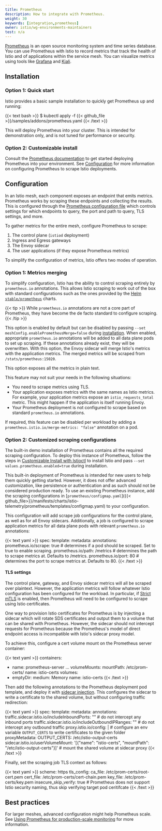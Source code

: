 ```yaml
---
title: Prometheus
description: How to integrate with Prometheus.
weight: 30
keywords: [integration,prometheus]
owner: istio/wg-environments-maintainers
test: n/a
---
```


[Prometheus](https://prometheus.io/) is an open source monitoring system and time series database. You can use Prometheus with Istio to record metrics that track the health of Istio and of applications within the service mesh. You can visualize metrics using tools like [Grafana](/docs/ops/integrations/grafana/) and [Kiali](/docs/tasks/observability/kiali/).

## Installation

### Option 1: Quick start

Istio provides a basic sample installation to quickly get Prometheus up and running:

{{< text bash >}}
$ kubectl apply -f {{< github_file >}}/samples/addons/prometheus.yaml
{{< /text >}}

This will deploy Prometheus into your cluster. This is intended for demonstration only, and is not tuned for performance or security.

### Option 2: Customizable install

Consult the [Prometheus documentation](https://www.prometheus.io/) to get started deploying Prometheus into your environment. See [Configuration](#Configuration) for more information on configuring Prometheus to scrape Istio deployments.

## Configuration

In an Istio mesh, each component exposes an endpoint that emits metrics. Prometheus works by scraping these endpoints and collecting the results. This is configured through the [Prometheus configuration file](https://prometheus.io/docs/prometheus/latest/configuration/configuration/) which controls settings for which endpoints to query, the port and path to query, TLS settings, and more.

To gather metrics for the entire mesh, configure Prometheus to scrape:

1. The control plane (`istiod` deployment)
1. Ingress and Egress gateways
1. The Envoy sidecar
1. The user applications (if they expose Prometheus metrics)

To simplify the configuration of metrics, Istio offers two modes of operation.

### Option 1: Metrics merging

To simplify configuration, Istio has the ability to control scraping entirely by `prometheus.io` annotations. This allows Istio scraping to work out of the box with standard configurations such as the ones provided by the [Helm `stable/prometheus`](https://github.com/helm/charts/tree/master/stable/prometheus) charts.

{{< tip >}}
While `prometheus.io` annotations are not a core part of Prometheus, they have become the de facto standard to configure scraping.
{{< /tip >}}

This option is enabled by default but can be disabled by passing `--set meshConfig.enablePrometheusMerge=false` during [installation](/docs/setup/install/istioctl/). When enabled, appropriate `prometheus.io` annotations will be added to all data plane pods to set up scraping. If these annotations already exist, they will be overwritten. With this option, the Envoy sidecar will merge Istio's metrics with the application metrics. The merged metrics will be scraped from `/stats/prometheus:15020`.

This option exposes all the metrics in plain text.

This feature may not suit your needs in the following situations:

* You need to scrape metrics using TLS.
* Your application exposes metrics with the same names as Istio metrics. For example, your application metrics expose an `istio_requests_total` metric. This might happen if the application is itself running Envoy.
* Your Prometheus deployment is not configured to scrape based on standard `prometheus.io` annotations.

If required, this feature can be disabled per workload by adding a `prometheus.istio.io/merge-metrics: "false"` annotation on a pod.

### Option 2: Customized scraping configurations

The built-in demo installation of Prometheus contains all the required scraping configuration. To deploy this instance of Prometheus, follow the steps in [Customizable Install with Istioctl](/docs/setup/install/istioctl/) to install Istio and pass `--set values.prometheus.enabled=true` during installation.

This built-in deployment of Prometheus is intended for new users to help them quickly getting started. However, it does not offer advanced customization, like persistence or authentication and as such should not be considered production ready. To use an existing Prometheus instance, add the scraping configurations in [`prometheus/configmap.yaml`]({{< github_file>}}/manifests/charts/istio-telemetry/prometheus/templates/configmap.yaml) to your configuration.

This configuration will add scrape job configurations for the control plane, as well as for all Envoy sidecars. Additionally, a job is configured to scrape application metrics for all data plane pods with relevant `prometheus.io` annotations:

{{< text yaml >}}
spec:
  template:
    metadata:
      annotations:
        prometheus.io/scrape: true   # determines if a pod should be scraped. Set to true to enable scraping.
        prometheus.io/path: /metrics # determines the path to scrape metrics at. Defaults to /metrics.
        prometheus.io/port: 80       # determines the port to scrape metrics at. Defaults to 80.
{{< /text >}}

#### TLS settings

The control plane, gateway, and Envoy sidecar metrics will all be scraped over plaintext. However, the application metrics will follow whatever Istio configuration has been configured for the workload. In particular, if [Strict mTLS](/docs/tasks/security/authentication/authn-policy/#globally-enabling-istio-mutual-tls-in-strict-mode) is enabled, then Prometheus will need to be configured to scrape using Istio certificates.

One way to provision Istio certificates for Prometheus is by injecting a sidecar which will rotate SDS certificates and output them to a volume that can be shared with Prometheus.
However, the sidecar should not intercept requests for Prometheus because the Prometheus's model of direct endpoint access is incompatible with Istio's sidecar proxy model.

To achieve this, configure a cert volume mount on the Prometheus server container:

{{< text yaml >}}
containers:
  - name: prometheus-server
    ...
    volumeMounts:
      mountPath: /etc/prom-certs/
      name: istio-certs
volumes:
  - emptyDir:
      medium: Memory
    name: istio-certs
{{< /text >}}

Then add the following annotations to the Prometheus deployment pod template, and deploy it with [sidecar injection](/docs/setup/additional-setup/sidecar-injection/).
This configures the sidecar to write a certificate to the shared volume, but without configuring traffic redirection:

{{< text yaml >}}
spec:
  template:
    metadata:
      annotations:
        traffic.sidecar.istio.io/includeInboundPorts: ""   # do not intercept any inbound ports
        traffic.sidecar.istio.io/includeOutboundIPRanges: ""  # do not intercept any outbound traffic
        proxy.istio.io/config: |  # configure an env variable `OUTPUT_CERTS` to write certificates to the given folder
          proxyMetadata:
            OUTPUT_CERTS: /etc/istio-output-certs
        sidecar.istio.io/userVolumeMount: '[{"name": "istio-certs", "mountPath": "/etc/istio-output-certs"}]' # mount the shared volume at sidecar proxy
{{< /text >}}

Finally, set the scraping job TLS context as follows:

{{< text yaml >}}
scheme: https
tls_config:
  ca_file: /etc/prom-certs/root-cert.pem
  cert_file: /etc/prom-certs/cert-chain.pem
  key_file: /etc/prom-certs/key.pem
  insecure_skip_verify: true  # Prometheus does not support Istio security naming, thus skip verifying target pod ceritifcate
{{< /text >}}

## Best practices

For larger meshes, advanced configuration might help Prometheus scale. See [Using Prometheus for production-scale monitoring](/docs/ops/best-practices/observability/#using-prometheus-for-production-scale-monitoring) for more information.
